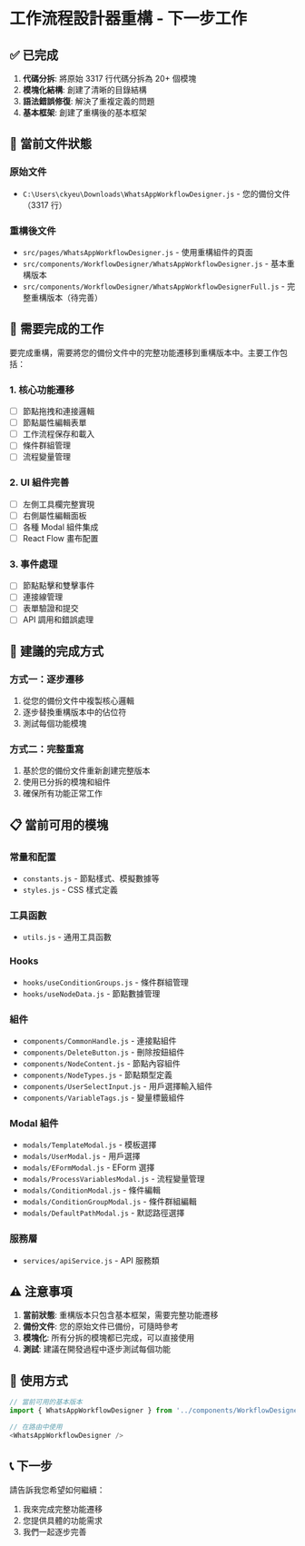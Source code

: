 # 工作流程設計器重構 - 下一步工作

## ✅ 已完成

1. **代碼分拆**: 將原始 3317 行代碼分拆為 20+ 個模塊
2. **模塊化結構**: 創建了清晰的目錄結構
3. **語法錯誤修復**: 解決了重複定義的問題
4. **基本框架**: 創建了重構後的基本框架

## 📁 當前文件狀態

### 原始文件
- `C:\Users\ckyeu\Downloads\WhatsAppWorkflowDesigner.js` - 您的備份文件（3317 行）

### 重構後文件
- `src/pages/WhatsAppWorkflowDesigner.js` - 使用重構組件的頁面
- `src/components/WorkflowDesigner/WhatsAppWorkflowDesigner.js` - 基本重構版本
- `src/components/WorkflowDesigner/WhatsAppWorkflowDesignerFull.js` - 完整重構版本（待完善）

## 🔄 需要完成的工作

要完成重構，需要將您的備份文件中的完整功能遷移到重構版本中。主要工作包括：

### 1. 核心功能遷移
- [ ] 節點拖拽和連接邏輯
- [ ] 節點屬性編輯表單
- [ ] 工作流程保存和載入
- [ ] 條件群組管理
- [ ] 流程變量管理

### 2. UI 組件完善
- [ ] 左側工具欄完整實現
- [ ] 右側屬性編輯面板
- [ ] 各種 Modal 組件集成
- [ ] React Flow 畫布配置

### 3. 事件處理
- [ ] 節點點擊和雙擊事件
- [ ] 連接線管理
- [ ] 表單驗證和提交
- [ ] API 調用和錯誤處理

## 🎯 建議的完成方式

### 方式一：逐步遷移
1. 從您的備份文件中複製核心邏輯
2. 逐步替換重構版本中的佔位符
3. 測試每個功能模塊

### 方式二：完整重寫
1. 基於您的備份文件重新創建完整版本
2. 使用已分拆的模塊和組件
3. 確保所有功能正常工作

## 📋 當前可用的模塊

### 常量和配置
- `constants.js` - 節點樣式、模擬數據等
- `styles.js` - CSS 樣式定義

### 工具函數
- `utils.js` - 通用工具函數

### Hooks
- `hooks/useConditionGroups.js` - 條件群組管理
- `hooks/useNodeData.js` - 節點數據管理

### 組件
- `components/CommonHandle.js` - 連接點組件
- `components/DeleteButton.js` - 刪除按鈕組件
- `components/NodeContent.js` - 節點內容組件
- `components/NodeTypes.js` - 節點類型定義
- `components/UserSelectInput.js` - 用戶選擇輸入組件
- `components/VariableTags.js` - 變量標籤組件

### Modal 組件
- `modals/TemplateModal.js` - 模板選擇
- `modals/UserModal.js` - 用戶選擇
- `modals/EFormModal.js` - EForm 選擇
- `modals/ProcessVariablesModal.js` - 流程變量管理
- `modals/ConditionModal.js` - 條件編輯
- `modals/ConditionGroupModal.js` - 條件群組編輯
- `modals/DefaultPathModal.js` - 默認路徑選擇

### 服務層
- `services/apiService.js` - API 服務類

## ⚠️ 注意事項

1. **當前狀態**: 重構版本只包含基本框架，需要完整功能遷移
2. **備份文件**: 您的原始文件已備份，可隨時參考
3. **模塊化**: 所有分拆的模塊都已完成，可以直接使用
4. **測試**: 建議在開發過程中逐步測試每個功能

## 🚀 使用方式

```javascript
// 當前可用的基本版本
import { WhatsAppWorkflowDesigner } from '../components/WorkflowDesigner';

// 在路由中使用
<WhatsAppWorkflowDesigner />
```

## 📞 下一步

請告訴我您希望如何繼續：
1. 我來完成完整功能遷移
2. 您提供具體的功能需求
3. 我們一起逐步完善
